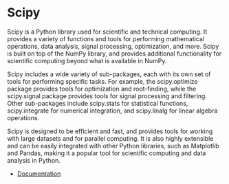 # Scipy

Scipy is a Python library used for scientific and technical computing. It provides a variety of functions and tools for performing mathematical operations, data analysis, signal processing, optimization, and more. Scipy is built on top of the NumPy library, and provides additional functionality for scientific computing beyond what is available in NumPy.

Scipy includes a wide variety of sub-packages, each with its own set of tools for performing specific tasks. For example, the scipy.optimize package provides tools for optimization and root-finding, while the scipy.signal package provides tools for signal processing and filtering. Other sub-packages include scipy.stats for statistical functions, scipy.integrate for numerical integration, and scipy.linalg for linear algebra operations.

Scipy is designed to be efficient and fast, and provides tools for working with large datasets and for parallel computing. It is also highly extensible and can be easily integrated with other Python libraries, such as Matplotlib and Pandas, making it a popular tool for scientific computing and data analysis in Python.

* [Documentation](https://docs.scipy.org/doc/scipy/reference/index.html)

